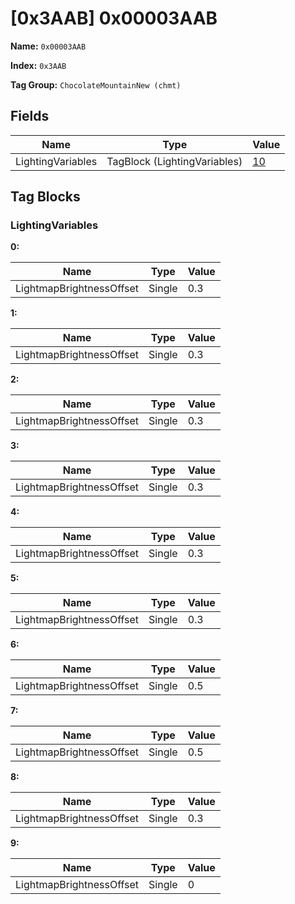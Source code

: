 # [0x3AAB] 0x00003AAB

**Name:** ```0x00003AAB```

**Index:** ```0x3AAB```

**Tag Group:** ```ChocolateMountainNew (chmt)```

## Fields

Name	| Type	| Value
---	|---	|---	|
LightingVariables	|TagBlock (LightingVariables)	|[10](#lightingvariables)


## Tag Blocks

### LightingVariables

**0:**

Name	| Type	| Value
---	|---	|---	|
LightmapBrightnessOffset	|Single	|0.3


**1:**

Name	| Type	| Value
---	|---	|---	|
LightmapBrightnessOffset	|Single	|0.3


**2:**

Name	| Type	| Value
---	|---	|---	|
LightmapBrightnessOffset	|Single	|0.3


**3:**

Name	| Type	| Value
---	|---	|---	|
LightmapBrightnessOffset	|Single	|0.3


**4:**

Name	| Type	| Value
---	|---	|---	|
LightmapBrightnessOffset	|Single	|0.3


**5:**

Name	| Type	| Value
---	|---	|---	|
LightmapBrightnessOffset	|Single	|0.3


**6:**

Name	| Type	| Value
---	|---	|---	|
LightmapBrightnessOffset	|Single	|0.5


**7:**

Name	| Type	| Value
---	|---	|---	|
LightmapBrightnessOffset	|Single	|0.5


**8:**

Name	| Type	| Value
---	|---	|---	|
LightmapBrightnessOffset	|Single	|0.3


**9:**

Name	| Type	| Value
---	|---	|---	|
LightmapBrightnessOffset	|Single	|0


